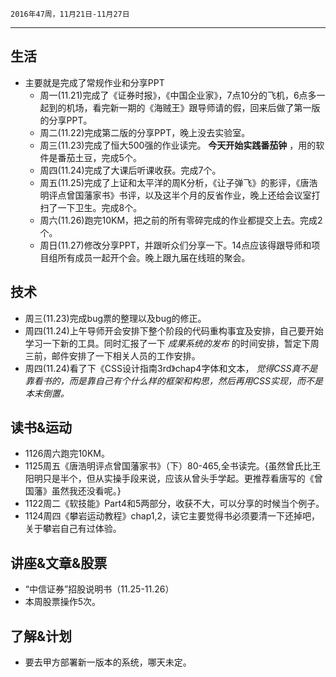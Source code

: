 	2016年47周，11月21日-11月27日
---
##  生活
+ 主要就是完成了常规作业和分享PPT
    + 周一(11.21)完成了《证券时报》，《中国企业家》，7点10分的飞机，6点多一起到的机场，看完新一期的《海贼王》跟导师请的假，回来后做了第一版的分享PPT。
    + 周二(11.22)完成第二版的分享PPT，晚上没去实验室。
    + 周三(11.23)完成了恒大500强的作业读完。     **今天开始实践番茄钟** ，用的软件是番茄土豆，完成5个。
    + 周四(11.24)完成了大课后听课收获。完成7个。
    + 周五(11.25)完成了上证和太平洋的周K分析，《让子弹飞》的影评，《唐浩明评点曾国藩家书》书评，以及这半个月的反省作业，晚上还给会议室打扫了一下卫生。完成8个。
    + 周六(11.26)跑完10KM，把之前的所有零碎完成的作业都提交上去。完成2个。
    + 周日(11.27)修改分享PPT，并跟听众们分享一下。14点应该得跟导师和项目组所有成员一起开个会。晚上跟九届在线班的聚会。

##  技术
+ 周三(11.23)完成bug票的整理以及bug的修正。
+ 周四(11.24)上午导师开会安排下整个阶段的代码重构事宜及安排，自己要开始学习一下新的工具。同时汇报了一下 *成果系统的发布* 的时间安排，暂定下周三前，邮件安排了一下相关人员的工作安排。
+ 周四(11.24)看了下《CSS设计指南3rd》chap4字体和文本， *觉得CSS真不是靠看书的，而是靠自己有个什么样的框架和构思，然后再用CSS实现，而不是本末倒置。*

##  读书&运动
+ 1126周六跑完10KM。
+ 1125周五《唐浩明评点曾国藩家书》（下）80-465,全书读完。{虽然曾氏比王阳明只是半个，但从实操手段来说，应该从曾头手学起。更推荐看唐写的《曾国藩》虽然我还没看呢。}
+ 1122周二《软技能》Part4和5两部分，收获不大，可以分享的时候当个例子。
+ 1124周四《攀岩运动教程》chap1,2，读它主要觉得书必须要清一下还掉吧，关于攀岩自己有过体验。

##  讲座&文章&股票
+ “中信证券”招股说明书（11.25-11.26）
+ 本周股票操作5次。

##  了解&计划
+ 要去甲方部署新一版本的系统，哪天未定。